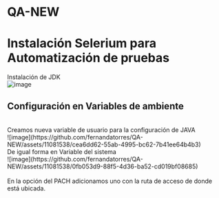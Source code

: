 # QA-NEW
# Instalación Selerium para Automatización de pruebas
Instalación de JDK 
<br />
![image](https://github.com/fernandatorres/QA-NEW/assets/11081538/a1a36aeb-79f2-4f75-b5ab-07be16a4fd51)
<br />
## Configuración en Variables de ambiente
<br />
Creamos nueva variable de usuario para la configuración de JAVA
<br />
![image](https://github.com/fernandatorres/QA-NEW/assets/11081538/cea6dd62-55ab-4995-bc62-7b41ee64b4b3)
<br />
De igual forma en Variable del sistema
<br />
![image](https://github.com/fernandatorres/QA-NEW/assets/11081538/0fb053d9-88f5-4d36-ba52-cd019bf08685)
<br <br /><br />
En la opción del PACH adicionamos uno con la ruta de acceso de donde está ubicada.
<br />
<br />

